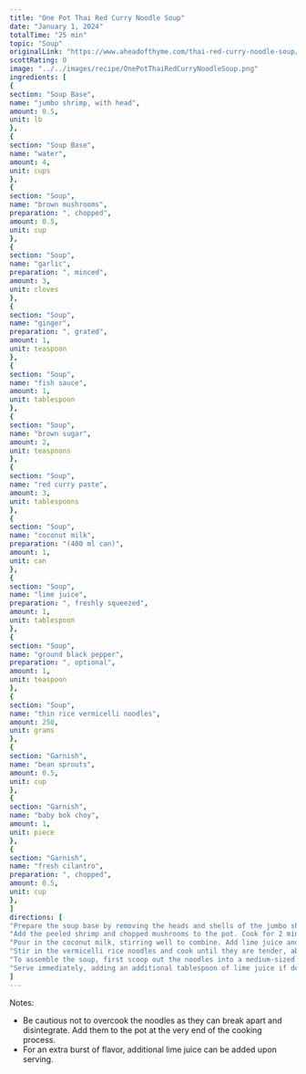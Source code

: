 ```yaml
---
title: "One Pot Thai Red Curry Noodle Soup"
date: "January 1, 2024"
totalTime: "25 min"
topic: "Soup"
originalLink: "https://www.aheadofthyme.com/thai-red-curry-noodle-soup/"
scottRating: 0
image: "../../images/recipe/OnePotThaiRedCurryNoodleSoup.png"
ingredients: [
{
section: "Soup Base",
name: "jumbo shrimp, with head",
amount: 0.5,
unit: lb
},
{
section: "Soup Base",
name: "water",
amount: 4,
unit: cups
},
{
section: "Soup",
name: "brown mushrooms",
preparation: ", chopped",
amount: 0.5,
unit: cup
},
{
section: "Soup",
name: "garlic",
preparation: ", minced",
amount: 3,
unit: cloves
},
{
section: "Soup",
name: "ginger",
preparation: ", grated",
amount: 1,
unit: teaspoon
},
{
section: "Soup",
name: "fish sauce",
amount: 1,
unit: tablespoon
},
{
section: "Soup",
name: "brown sugar",
amount: 2,
unit: teaspoons
},
{
section: "Soup",
name: "red curry paste",
amount: 3,
unit: tablespoons
},
{
section: "Soup",
name: "coconut milk",
preparation: "(400 ml can)",
amount: 1,
unit: can
},
{
section: "Soup",
name: "lime juice",
preparation: ", freshly squeezed",
amount: 1,
unit: tablespoon
},
{
section: "Soup",
name: "ground black pepper",
preparation: ", optional",
amount: 1,
unit: teaspoon
},
{
section: "Soup",
name: "thin rice vermicelli noodles",
amount: 250,
unit: grams
},
{
section: "Garnish",
name: "bean sprouts",
amount: 0.5,
unit: cup
},
{
section: "Garnish",
name: "baby bok choy",
amount: 1,
unit: piece
},
{
section: "Garnish",
name: "fresh cilantro",
preparation: ", chopped",
amount: 0.5,
unit: cup
},
]
directions: [
"Prepare the soup base by removing the heads and shells of the jumbo shrimp and deveining them. Boil water in a pot over medium-high heat, then add the shrimp heads and cook for 8 to 10 minutes to infuse the water with a sweet umami flavor. Remove the shrimp heads with a mesh strainer.",
"Add the peeled shrimp and chopped mushrooms to the pot. Cook for 2 minutes. Then add garlic, ginger, fish sauce, and brown sugar, cooking for an additional minute. Stir in the red curry paste until well dissolved, about 1 minute.",
"Pour in the coconut milk, stirring well to combine. Add lime juice and black pepper, continuing to stir.",
"Stir in the vermicelli rice noodles and cook until they are tender, about 3 minutes. Remove the pot from heat.",
"To assemble the soup, first scoop out the noodles into a medium-sized soup bowl using a noodle strainer. Add bean sprouts, baby bok choy, and chopped cilantro. Pour the curry soup base into the bowl, including the cooked shrimp and mushrooms.",
"Serve immediately, adding an additional tablespoon of lime juice if desired."
]
---
```


Notes:
- Be cautious not to overcook the noodles as they can break apart and disintegrate. Add them to the pot at the very end of the cooking process.
- For an extra burst of flavor, additional lime juice can be added upon serving.
